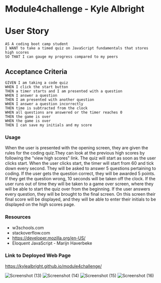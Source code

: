 # Module4challenge - Kyle Albright

# User Story
```
AS A coding boot camp student
I WANT to take a timed quiz on JavaScript fundamentals that stores high scores
SO THAT I can gauge my progress compared to my peers
```

## Acceptance Criteria
```
GIVEN I am taking a code quiz
WHEN I click the start button
THEN a timer starts and I am presented with a question
WHEN I answer a question
THEN I am presented with another question
WHEN I answer a question incorrectly
THEN time is subtracted from the clock
WHEN all questions are answered or the timer reaches 0
THEN the game is over
WHEN the game is over
THEN I can save my initials and my score
```
### Usage
When the user is presented with the opening screen, they are given the rules for the coding quiz.They can look at the previous high scores by following the "view high scores" link. The quiz will start as soon as the user clicks start. When the user clicks start, the timer will start from 60 and tick down every second. They will be asked to answer 5 questions pertaining to coding. If the user gets the question correct, they will be awarded 5 points. If they get the question wrong, 10 seconds will be taken off the clock. If the user runs out of time they will be taken to a game over screen, where they will be able to start the quiz over from the beginning. If the user answers every question, they will be brought to the final screen. On this screen their final score will be displayed, and they will be able to enter their initials to be displayed on the high scores page. 

### Resources
* w3schools.com
* stackoverflow.com
* https://developer.mozilla.org/en-US/
* Eloquent JavaScript - Marijn Haverbeke

 ### Link to Deployed Web Page
 
https://kylealbright.github.io/module4challenge/




![Screenshot (13)](https://user-images.githubusercontent.com/110487869/195159263-7c1d1c0c-a57f-4094-84e9-f75a51089001.png)
![Screenshot (14)](https://user-images.githubusercontent.com/110487869/195159273-6cc7e3d2-a947-4142-9efe-34012e967047.png)
![Screenshot (15)](https://user-images.githubusercontent.com/110487869/195159279-8bec3bca-4461-41d3-b86f-1f66d4c481cf.png)
![Screenshot (16)](https://user-images.githubusercontent.com/110487869/195159296-5190a3cb-2117-481b-8408-c5db71cf1562.png)
